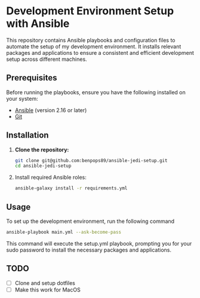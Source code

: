 # Development Environment Setup with Ansible

This repository contains Ansible playbooks and configuration files to automate the setup of my development environment. It installs relevant packages and applications to ensure a consistent and efficient development setup across different machines.

## Prerequisites

Before running the playbooks, ensure you have the following installed on your system:

- [Ansible](https://docs.ansible.com/ansible/latest/installation_guide/intro_installation.html) (version 2.16 or later)
- [Git](https://git-scm.com/book/en/v2/Getting-Started-Installing-Git)

## Installation

1. **Clone the repository:**

   ```sh
   git clone git@github.com:benpops89/ansible-jedi-setup.git
   cd ansible-jedi-setup
   ```

2. Install required Ansible roles:

    ```sh
    ansible-galaxy install -r requirements.yml
    ```

## Usage

To set up the development environment, run the following command

```sh
ansible-playbook main.yml --ask-become-pass
```

This command will execute the setup.yml playbook, prompting you for your sudo password to install the necessary packages and applications.

## TODO
- [ ] Clone and setup dotfiles
- [ ] Make this work for MacOS
